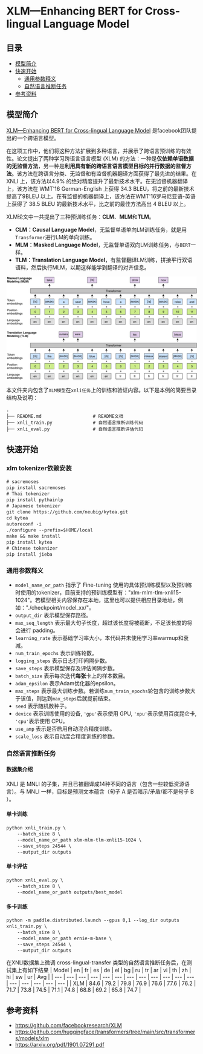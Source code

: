 # XLM—Enhancing BERT for Cross-lingual Language Model

## 目录
* [模型简介](#模型简介)
* [快速开始](#快速开始)
  * [通用参数释义](#通用参数释义)
  * [自然语言推断任务](#自然语言推断任务)
* [参考资料](#参考资料)

## 模型简介

[XLM—Enhancing BERT for Cross-lingual Language Model](https://arxiv.org/abs/1901.07291) 是facebook团队提出的一个跨语言模型。

在这项工作中，他们将这种方法扩展到多种语言，并展示了跨语言预训练的有效性。论文提出了两种学习跨语言语言模型 (XLM) 的方法：一种是**仅依赖单语数据的无监督方法**，另一种是**利用具有新的跨语言语言模型目标的并行数据的监督方法**。该方法在跨语言分类、无监督和有监督机器翻译方面获得了最先进的结果。在 XNLI 上，该方法以4.9% 的绝对精度提升了最新技术水平。在无监督机器翻译上，该方法在 WMT'16 German-English 上获得 34.3 BLEU，将之前的最新技术提高了9BLEU 以上。在有监督的机器翻译上，该方法在WMT'16罗马尼亚语-英语上获得了 38.5 BLEU 的最新技术水平，比之前的最佳方法高出 4 BLEU 以上。

XLM论文中一共提出了三种预训练任务：**CLM**、**MLM**和**TLM**。
- **CLM：Causal Language Model**，无监督单语单向LM训练任务，就是用`Transformer`进行LM的单向训练。
- **MLM：Masked Language Model**，无监督单语双向LM训练任务，与`BERT`一样。
- **TLM：Translation Language Model**，有监督翻译LM训练，拼接平行双语语料，然后执行MLM，以期这样能学到翻译的对齐信息。

![framework](./framework.jpg)



本文件夹内包含了`XLM模型`在`xnli任务`上的训练和验证内容。以下是本例的简要目录结构及说明：

```text
.
├── README.md                   # README文档
├── xnli_train.py               # 自然语言推断训练代码
├── xnli_eval.py                # 自然语言推断评估代码
```

## 快速开始

### xlm tokenizer依赖安装

```shell
# sacremoses
pip install sacremoses
# Thai tokenizer
pip install pythainlp
# Japanese tokenizer
git clone https://github.com/neubig/kytea.git
cd kytea
autoreconf -i
./configure --prefix=$HOME/local
make && make install
pip install kytea
# Chinese tokenizer
pip install jieba
```

### 通用参数释义
- `model_name_or_path` 指示了 Fine-tuning 使用的具体预训练模型以及预训练时使用的tokenizer，目前支持的预训练模型有："xlm-mlm-tlm-xnli15-1024"。若模型相关内容保存在本地，这里也可以提供相应目录地址，例如："./checkpoint/model_xx/"。
- `output_dir` 表示模型保存路径。
- `max_seq_length` 表示最大句子长度，超过该长度将被截断，不足该长度的将会进行 padding。
- `learning_rate` 表示基础学习率大小，本代码并未使用学习率warmup和衰减。
- `num_train_epochs` 表示训练轮数。
- `logging_steps` 表示日志打印间隔步数。
- `save_steps` 表示模型保存及评估间隔步数。
- `batch_size` 表示每次迭代**每张**卡上的样本数目。
- `adam_epsilon` 表示Adam优化器的epsilon。
- `max_steps` 表示最大训练步数。若训练`num_train_epochs`轮包含的训练步数大于该值，则达到`max_steps`后就提前结束。
- `seed` 表示随机数种子。
- `device` 表示训练使用的设备, `'gpu'`表示使用 GPU, `'xpu'`表示使用百度昆仑卡, `'cpu'`表示使用 CPU。
- `use_amp` 表示是否启用自动混合精度训练。
- `scale_loss` 表示自动混合精度训练的参数。

### 自然语言推断任务

#### 数据集介绍
XNLI 是 MNLI 的子集，并且已被翻译成14种不同的语言（包含一些较低资源语言）。与 MNLI 一样，目标是预测文本蕴含（句子 A 是否暗示/矛盾/都不是句子 B ）。

#### 单卡训练

```shell
python xnli_train.py \
    --batch_size 8 \
    --model_name_or_path xlm-mlm-tlm-xnli15-1024 \
    --save_steps 24544 \
    --output_dir outputs
```

#### 单卡评估

```shell
python xnli_eval.py \
    --batch_size 8 \
    --model_name_or_path outputs/best_model
```

#### 多卡训练

```shell
python -m paddle.distributed.launch --gpus 0,1 --log_dir outputs xnli_train.py \
    --batch_size 8 \
    --model_name_or_path ernie-m-base \
    --save_steps 24544 \
    --output_dir outputs
```

在XNLI数据集上微调 cross-lingual-transfer 类型的自然语言推断任务后，在测试集上有如下结果
| Model | en | fr | es | de | el | bg | ru | tr | ar | vi | th | zh | hi | sw | ur | Avg |
| --- | --- | --- | --- | --- | --- | --- | --- | --- | --- | --- | --- | --- | --- | --- | --- | --- |
| XLM | 84.6 | 79.2 | 79.8 | 76.9 | 76.6 | 77.6 | 76.2 | 71.7 | 73.8 | 74.5 | 71.1 | 74.8 | 68.8 | 69.2 | 65.8 | 74.7 |


## 参考资料
- https://github.com/facebookresearch/XLM
- https://github.com/huggingface/transformers/tree/main/src/transformers/models/xlm
- https://arxiv.org/pdf/1901.07291.pdf
